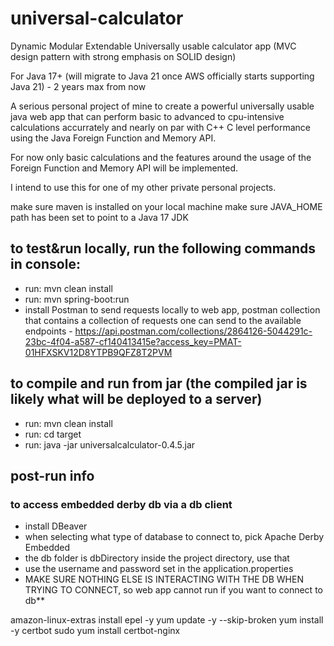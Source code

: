 # universal-calculator
Dynamic Modular Extendable Universally usable calculator app (MVC design pattern with strong emphasis on SOLID design)

For Java 17+ (will migrate to Java 21 once AWS officially starts supporting Java 21) - 2 years max from now

A serious personal project of mine to create a powerful universally usable java web app that can perform basic to advanced to cpu-intensive calculations accurrately and nearly on par with C++ C level performance using the Java Foreign Function and Memory API.

For now only basic calculations and the features around the usage of the Foreign Function and Memory API will be implemented.

I intend to use this for one of my other private personal projects.

make sure maven is installed on your local machine make sure JAVA_HOME path has been set to point to a Java 17 JDK

## to test&run locally, run the following commands in console:
- run: mvn clean install
- run: mvn spring-boot:run
- install Postman to send requests locally to web app, postman collection that contains a collection of requests one can send to the available endpoints - https://api.postman.com/collections/2864126-5044291c-23bc-4f04-a587-cf140413415e?access_key=PMAT-01HFXSKV12D8YTPB9QFZ8T2PVM
## to compile and run from jar (the compiled jar is likely what will be deployed to a server)
- run: mvn clean install
- run: cd target
- run: java -jar universalcalculator-0.4.5.jar
## post-run info
### to access embedded derby db via a db client
- install DBeaver
- when selecting what type of database to connect to, pick Apache Derby Embedded
- the db folder is dbDirectory inside the project directory, use that
- use the username and password set in the application.properties
- MAKE SURE NOTHING ELSE IS INTERACTING WITH THE DB WHEN TRYING TO CONNECT, so web app cannot run if you want to connect to db**

amazon-linux-extras install epel -y
yum update -y --skip-broken
yum install -y certbot
sudo yum install certbot-nginx
